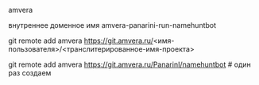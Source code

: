 amvera 

внутреннее доменное имя amvera-panarini-run-namehuntbot

git remote add amvera https://git.amvera.ru/<имя-пользователя>/<транслитерированное-имя-проекта>

git remote add amvera https://git.amvera.ru/PanarinI/namehuntbot # один раз создаем
